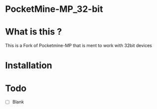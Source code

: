 # PocketMine-MP_32-bit

# What is this ?

This is a Fork of Pocketmine-MP that is ment to work with 32bit devices

# Installation

#  Todo

- [ ] Blank
